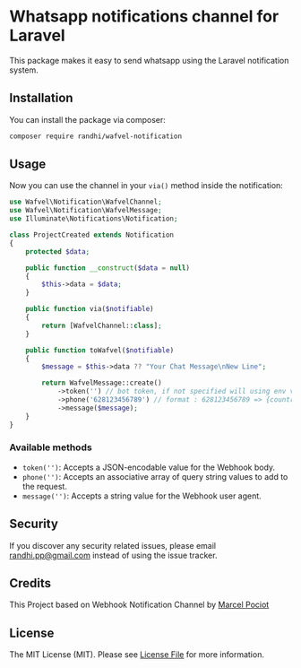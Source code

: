 # Whatsapp notifications channel for Laravel

This package makes it easy to send whatsapp using the Laravel notification system.

## Installation

You can install the package via composer:

``` bash
composer require randhi/wafvel-notification
```

## Usage

Now you can use the channel in your `via()` method inside the notification:

``` php
use Wafvel\Notification\WafvelChannel;
use Wafvel\Notification\WafvelMessage;
use Illuminate\Notifications\Notification;

class ProjectCreated extends Notification
{
    protected $data;

    public function __construct($data = null)
    {
        $this->data = $data;
    }

    public function via($notifiable)
    {
        return [WafvelChannel::class];
    }

    public function toWafvel($notifiable)
    {
        $message = $this->data ?? "Your Chat Message\nNew Line";

        return WafvelMessage::create()
            ->token('') // bot token, if not specified will using env value WAFVEL_BOT_TOKEN
            ->phone('628123456789') // format : 628123456789 => {countrycode:id}{phonenumber_without_leading_zero:08123456789}
            ->message($message);
    }
}
```

### Available methods

- `token('')`: Accepts a JSON-encodable value for the Webhook body.
- `phone('')`: Accepts an associative array of query string values to add to the request.
- `message('')`: Accepts a string value for the Webhook user agent.

## Security

If you discover any security related issues, please email randhi.pp@gmail.com instead of using the issue tracker.

## Credits

This Project based on Webhook Notification Channel by [Marcel Pociot](https://github.com/mpociot)

## License

The MIT License (MIT). Please see [License File](LICENSE.md) for more information.
